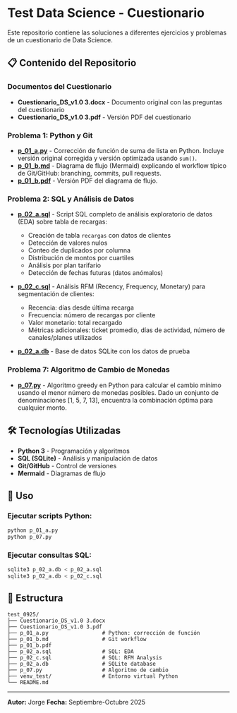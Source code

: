 # Test Data Science - Cuestionario

Este repositorio contiene las soluciones a diferentes ejercicios y problemas de un cuestionario de Data Science.

## 📋 Contenido del Repositorio

### Documentos del Cuestionario
- **Cuestionario_DS_v1.0 3.docx** - Documento original con las preguntas del cuestionario
- **Cuestionario_DS_v1.0 3.pdf** - Versión PDF del cuestionario

### Problema 1: Python y Git
- **[p_01_a.py](p_01_a.py)** - Corrección de función de suma de lista en Python. Incluye versión original corregida y versión optimizada usando `sum()`.
- **[p_01_b.md](p_01_b.md)** - Diagrama de flujo (Mermaid) explicando el workflow típico de Git/GitHub: branching, commits, pull requests.
- **[p_01_b.pdf](p_01_b.pdf)** - Versión PDF del diagrama de flujo.

### Problema 2: SQL y Análisis de Datos
- **[p_02_a.sql](p_02_a.sql)** - Script SQL completo de análisis exploratorio de datos (EDA) sobre tabla de recargas:
  - Creación de tabla `recargas` con datos de clientes
  - Detección de valores nulos
  - Conteo de duplicados por columna
  - Distribución de montos por cuartiles
  - Análisis por plan tarifario
  - Detección de fechas futuras (datos anómalos)

- **[p_02_c.sql](p_02_c.sql)** - Análisis RFM (Recency, Frequency, Monetary) para segmentación de clientes:
  - Recencia: días desde última recarga
  - Frecuencia: número de recargas por cliente
  - Valor monetario: total recargado
  - Métricas adicionales: ticket promedio, días de actividad, número de canales/planes utilizados

- **[p_02_a.db](p_02_a.db)** - Base de datos SQLite con los datos de prueba

### Problema 7: Algoritmo de Cambio de Monedas
- **[p_07.py](p_07.py)** - Algoritmo greedy en Python para calcular el cambio mínimo usando el menor número de monedas posibles. Dado un conjunto de denominaciones [1, 5, 7, 13], encuentra la combinación óptima para cualquier monto.

## 🛠️ Tecnologías Utilizadas
- **Python 3** - Programación y algoritmos
- **SQL (SQLite)** - Análisis y manipulación de datos
- **Git/GitHub** - Control de versiones
- **Mermaid** - Diagramas de flujo

## 🚀 Uso

### Ejecutar scripts Python:
```bash
python p_01_a.py
python p_07.py
```

### Ejecutar consultas SQL:
```bash
sqlite3 p_02_a.db < p_02_a.sql
sqlite3 p_02_a.db < p_02_c.sql
```

## 📁 Estructura
```
test_0925/
├── Cuestionario_DS_v1.0 3.docx
├── Cuestionario_DS_v1.0 3.pdf
├── p_01_a.py                 # Python: corrección de función
├── p_01_b.md                 # Git workflow
├── p_01_b.pdf
├── p_02_a.sql                # SQL: EDA
├── p_02_c.sql                # SQL: RFM Analysis
├── p_02_a.db                 # SQLite database
├── p_07.py                   # Algoritmo de cambio
├── venv_test/                # Entorno virtual Python
└── README.md
```

---
**Autor:** Jorge
**Fecha:** Septiembre-Octubre 2025
